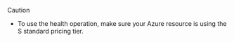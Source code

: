 
> [!CAUTION]
> * To use the health operation, make sure your Azure resource is using the S standard pricing tier.
